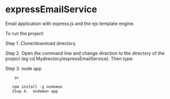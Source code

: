 # expressEmailService
Email application with express.js and the ejs template engine.

To run the project:

Step 1. Clone/download directory.

Step 2. Open the command line and change direction to the directory of the project (eg cd Mydirectory/expressEmailService). Then type:

Step 3. node app

        or 

       npm install -g nodemon
       Step 4.  nodemon app
